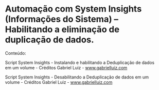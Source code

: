 # Automação com System Insights (Informações do Sistema) – Habilitando a eliminação de duplicação de dados.


Conteúdo:

Script System Insights - Instalando e habilitando a Deduplicação de dados em um volume - Créditos Gabriel Luiz - www.gabrielluiz.com

Script System Insights - Desabilitando a Deduplicação de dados em um volume - Créditos Gabriel Luiz - www.gabrielluiz.com
